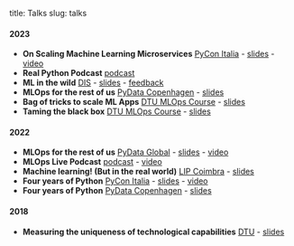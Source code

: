 title: Talks
slug: talks

#### 2023

- **On Scaling Machine Learning Microservices** [PyCon Italia](https://pycon.it/en) - [slides](/pdfs/pycon-italia-scalable-ml.pdf) - [video](https://www.youtube.com/watch?v=T1Je3UHkxVk)
- **Real Python Podcast** [podcast](https://realpython.com/podcasts/rpp/150/)
- **ML in the wild** [DIS](https://disabroad.org/copenhagen/) - [slides](/pdfs/ml-in-the-wild.pdf) - [feedback](/pdfs/dis_feedback.pdf)
- **MLOps for the rest of us** [PyData Copenhagen](https://www.meetup.com/pydata-copenhagen/) - [slides](/pdfs/pydata-cph-mlops-for-the-rest-of-us.pdf) 
- **Bag of tricks to scale ML Apps** [DTU MLOps Course](https://skaftenicki.github.io/dtu_mlops/) - [slides](/pdfs/bag-of-tricks-scalable-api.pdf) 
- **Taming the black box** [DTU MLOps Course](https://skaftenicki.github.io/dtu_mlops/) - [slides](/pdfs/mlops-monitoring-sanitized.pdf) 

#### 2022

- **MLOps for the rest of us** [PyData Global](https://pydata.org/global2022/) - [slides](/pdfs/mlops-for-the-rest-of-us.pdf) - [video](https://www.youtube.com/watch?v=R6lPb9Meqoc)
- **MLOps Live Podcast** [podcast](https://podcasts.bcast.fm/e/r8k1qky8-early-stage-startups-small-teams-mlops-duarte-carmo) - [video](https://youtu.be/sqv1ydViDgA)
- **Machine learning! (But in the real world)** [LIP Coimbra](https://pages.lip.pt/data-science/) - [slides](/pdfs/lip-2022-sanitized.pdf)
- **Four years of Python** [PyCon Italia](https://pycon.it/en) - [slides](/pdfs/four-years-of-python-pycon.pdf) - [video](https://www.youtube.com/watch?v=zB_Hr-05Stc)
- **Four years of Python** [PyData Copenhagen](https://www.meetup.com/pydata-copenhagen/) - [slides](/pdfs/four-years-of-python-pydata.pdf)

#### 2018

- **Measuring the uniqueness of technological capabilities** [DTU](https://www.dtu.dk/english) - [slides](https://dl.dropboxusercontent.com/s/8h2kvhu6detyo82/Presentation%20Public.pdf)
